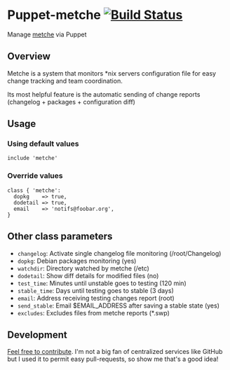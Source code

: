 # Puppet-metche [![Build Status](https://travis-ci.org/sbadia/puppet-metche.png)](https://travis-ci.org/sbadia/puppet-metche)

Manage [metche](https://labs.riseup.net/code/projects/metche) via Puppet

## Overview

Metche is a system that monitors \*nix servers configuration file for easy change tracking and team coordination.

Its most helpful feature is the automatic sending of change reports
(changelog + packages + configuration diff)

## Usage

### Using default values

    include 'metche'

### Override values

```puppet
class { 'metche':
  dopkg    => true,
  dodetail => true,
  email    => 'notifs@foobar.org',
}
```


## Other class parameters

* `changelog`: Activate single changelog file monitoring (/root/Changelog)
* `dopkg`: Debian packages monitoring (yes)
* `watchdir`: Directory watched by metche (/etc)
* `dodetail`: Show diff details for modified files (no)
* `test_time`: Minutes until unstable goes to testing (120 min)
* `stable_time`: Days until testing goes to stable (3 days)
* `email`: Address receiving testing changes report (root)
* `send_stable`: Email $EMAIL\_ADDRESS after saving a stable state (yes)
* `excludes`: Excludes files from metche reports (\*.swp)

## Development

[Feel free to contribute](https://github.com/sbadia/puppet-metche/). I'm not a big fan of centralized services like GitHub but I used it to permit easy pull-requests, so show me that's a good idea!
